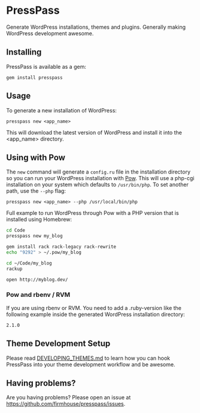 # PressPass

Generate WordPress installations, themes and plugins. Generally making WordPress development awesome.

## Installing

PressPass is available as a gem:

```
gem install presspass
```

## Usage

To generate a new installation of WordPress:

```
presspass new <app_name>
```

This will download the latest version of WordPress and install it into the <app_name> directory.

## Using with Pow

The ```new``` command will generate a ```config.ru``` file in the installation directory so you can run your WordPress installation with [Pow](http://pow.cx). This will use a php-cgi installation on your system which defaults
to ```/usr/bin/php```. To set another path, use the ```--php``` flag:

```
presspass new <app_name> --php /usr/local/bin/php
```

Full example to run WordPress through Pow with a PHP version that is installed using Homebrew:

``` bash
cd Code
presspass new my_blog

gem install rack rack-legacy rack-rewrite
echo "9292" > ~/.pow/my_blog

cd ~/Code/my_blog
rackup

open http://myblog.dev/
```

### Pow and rbenv / RVM

If you are using rbenv or RVM. You need to add a .ruby-version like the following example inside the generated WordPress installation directory:

```
2.1.0
```

## Theme Development Setup

Please read [DEVELOPING_THEMES.md](http://github.com/firmhouse/presspass/blob/master/DEVELOPING_THEMES.md) to
learn how you can hook PressPass into your theme development workflow and be awesome.

## Having problems?

Are you having problems? Please open an issue at https://github.com/firmhouse/presspass/issues.